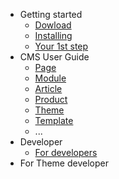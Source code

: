 <!-- docs/_sidebar.md -->
* Getting started
  * [Dowload](https://github.com/Swastika-IO/Swastika-IO-Core/releases)
  * [Installing](installing.md)
  * [Your 1st step](firststep.md)
* CMS User Guide
  * [Page](page.md)
  * [Module](module.md)
  * [Article](article.md)
  * [Product](product.md)
  * [Theme](theme.md)
  * [Template](template.md)
  * ...
* Developer
  * [For developers](more-pages.md)
* For Theme developer